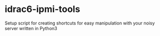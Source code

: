 # idrac6-ipmi-tools
Setup script for creating shortcuts for easy manipulation with your noisy server written in Python3


